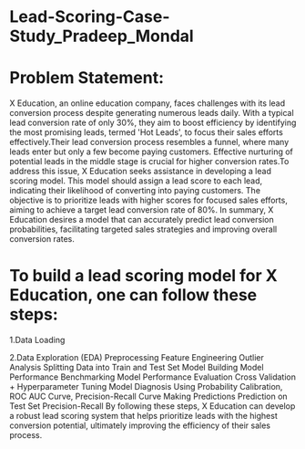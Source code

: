 # Lead-Scoring-Case-Study_Pradeep_Mondal
# Problem Statement:

X Education, an online education company, faces challenges with its lead conversion process despite generating numerous leads daily. With a typical lead conversion rate of only 30%, they aim to boost efficiency by identifying the most promising leads, termed 'Hot Leads', to focus their sales efforts effectively.Their lead conversion process resembles a funnel, where many leads enter but only a few become paying customers. Effective nurturing of potential leads in the middle stage is crucial for higher conversion rates.To address this issue, X Education seeks assistance in developing a lead scoring model. This model should assign a lead score to each lead, indicating their likelihood of converting into paying customers. The objective is to prioritize leads with higher scores for focused sales efforts, aiming to achieve a target lead conversion rate of 80%.
In summary, X Education desires a model that can accurately predict lead conversion probabilities, facilitating targeted sales strategies and improving overall conversion rates.

# To build a lead scoring model for X Education, one can follow these steps:
1.Data Loading

2.Data Exploration (EDA)
Preprocessing
Feature Engineering
Outlier Analysis
Splitting Data into Train and Test Set
Model Building
Model Performance Benchmarking
Model Performance Evaluation
Cross Validation + Hyperparameter Tuning
Model Diagnosis Using Probability Calibration, ROC AUC Curve, Precision-Recall Curve
Making Predictions
Prediction on Test Set
Precision-Recall
By following these steps, X Education can develop a robust lead scoring system that helps prioritize leads with the highest conversion potential, ultimately improving the efficiency of their sales process.

